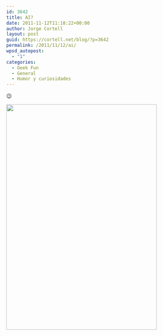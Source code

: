 ```yaml
---
id: 3642
title: AI?
date: 2011-11-12T11:18:22+00:00
author: Jorge Cortell
layout: post
guid: https://cortell.net/blog/?p=3642
permalink: /2011/11/12/ai/
wpsd_autopost:
  - "1"
categories:
  - Geek Fun
  - General
  - Humor y curiosidades
---
```

😉

<img class="aligncenter" title="Siri" src="https://main.makeuseoflimited.netdna-cdn.com/wp-content/uploads/2011/10/siri3-e1318953512749.png" alt="" width="400" height="600" />